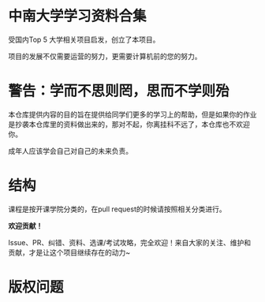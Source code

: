 # 中南大学学习资料合集
受国内Top 5 大学相关项目启发，创立了本项目。

项目的发展不仅需要运营的努力，更需要计算机前的您的努力。

# 警告：学而不思则罔，思而不学则殆

本仓库提供内容的目的旨在提供给同学们更多的学习上的帮助，但是如果你的作业是抄袭本仓库里的资料做出来的，那对不起，你离挂科不远了，本仓库也不欢迎你。

成年人应该学会自己对自己的未来负责。

# 结构

课程是按开课学院分类的，在pull request的时候请按照相关分类进行。

**欢迎贡献！**

Issue、PR、纠错、资料、选课/考试攻略，完全欢迎！来自大家的关注、维护和贡献，才是让这个项目继续存在的动力~


# 版权问题

